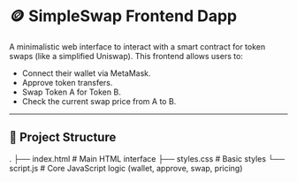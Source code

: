 # 🪙 SimpleSwap Frontend Dapp

A minimalistic web interface to interact with a smart contract for token swaps (like a simplified Uniswap). This frontend allows users to:

- Connect their wallet via MetaMask.
- Approve token transfers.
- Swap Token A for Token B.
- Check the current swap price from A to B.

---

## 📁 Project Structure
.
├── index.html # Main HTML interface
├── styles.css # Basic styles
└── script.js # Core JavaScript logic (wallet, approve, swap, pricing)

